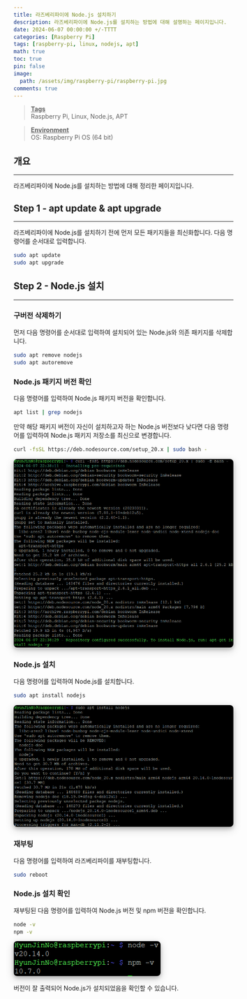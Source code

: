 ```yaml
---
title: 라즈베리파이에 Node.js 설치하기
description: 라즈베리파이에 Node.js를 설치하는 방법에 대해 설명하는 페이지입니다.
date: 2024-06-07 00:00:00 +/-TTTT
categories: [Raspberry Pi]
tags: [raspberry-pi, linux, nodejs, apt]
math: true
toc: true
pin: false
image:
  path: /assets/img/raspberry-pi/raspberry-pi.jpg
comments: true
---
```


<blockquote class="prompt-info"><p><strong><u>Tags</u></strong> <br />
Raspberry Pi, Linux, Node.js, APT</p></blockquote>

<blockquote class="prompt-info"><p><strong><u>Environment</u></strong> <br />
OS: Raspberry Pi OS (64 bit) </p></blockquote>

## 개요

<hr />

라즈베리파이에 Node.js를 설치하는 방법에 대해 정리한 페이지입니다.

## Step 1 - apt update & apt upgrade

<hr />

라즈베리파이에 Node.js를 설치하기 전에 먼저 모든 패키지들을 최신화합니다. 다음 명령어를 순서대로 입력합니다.

```bash
sudo apt update
sudo apt upgrade
```

## Step 2 - Node.js 설치

<hr />

### 구버전 삭제하기

먼저 다음 명령어를 순서대로 입력하여 설치되어 있는 Node.js와 의존 패키지를 삭제합니다.

```bash
sudo apt remove nodejs
sudo apt autoremove
```

### Node.js 패키지 버전 확인

다음 명령어를 입력하여 Node.js 패키지 버전을 확인합니다.

```bash
apt list | grep nodejs
```

만약 해당 패키지 버전이 자신이 설치하고자 하는 Node.js 버전보다 낮다면 다음 명령어를 입력하여 Node.js 패키지 저장소를 최신으로 변경합니다.

```bash
curl -fsSL https://deb.nodesource.com/setup_20.x | sudo bash -
```

<img src="/assets/img/raspberry-pi/nodejs/nodejs1.png" alt="nodejs1.png" style="box-shadow: 0 4px 8px 0 rgba(0, 0, 0, 0.2), 0 6px 20px 0 rgba(0, 0, 0, 0.19); border-radius: 0.5rem"/>

### Node.js 설치

다음 명령어를 입력하여 Node.js를 설치합니다.

```bash
sudo apt install nodejs
```

<img src="/assets/img/raspberry-pi/nodejs/nodejs2.png" alt="nodejs2.png" style="box-shadow: 0 4px 8px 0 rgba(0, 0, 0, 0.2), 0 6px 20px 0 rgba(0, 0, 0, 0.19); border-radius: 0.5rem"/>

### 재부팅

다음 명령어를 입력하여 라즈베리파이를 재부팅합니다.

```bash
sudo reboot
```

### Node.js 설치 확인

재부팅된 다음 명령어를 입력하여 Node.js 버전 및 npm 버전을 확인합니다.

```bash
node -v
npm -v
```

<img src="/assets/img/raspberry-pi/nodejs/nodejs3.png" alt="nodejs3.png" style="box-shadow: 0 4px 8px 0 rgba(0, 0, 0, 0.2), 0 6px 20px 0 rgba(0, 0, 0, 0.19); border-radius: 0.5rem"/>

버전이 잘 출력되어 Node.js가 설치되었음을 확인할 수 있습니다.

